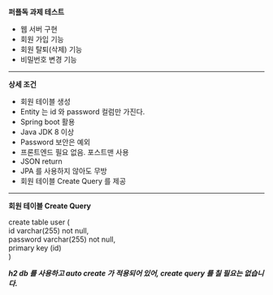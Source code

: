 
**퍼플독 과제 테스트**
- 웹 서버 구현
- 회원 가입 기능
- 회원 탈퇴(삭제) 기능
- 비밀번호 변경 기능

- - -

**상세 조건**
- 회원 테이블 생성
- Entity 는 id 와 password 컬럼만 가진다.
- Spring boot 활용
- Java JDK 8 이상
- Password 보안은 예외
- 프론트엔드 필요 없음. 포스트맨 사용
- JSON return
- JPA 를 사용하지 않아도 무방
- 회원 테이블 Create Query 를 제공
 
- - -
 
**회원 테이블 Create Query**

create table user (<br>
    id varchar(255) not null, <br>
    password varchar(255) not null, <br>
    primary key (id) <br>
)

***h2 db 를 사용하고 auto create 가 적용되어 있어, create query 를 칠 필요는 없습니다.***
